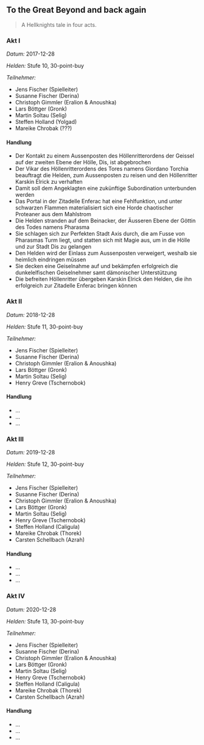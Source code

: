 ## To the Great Beyond and back again

> A Hellknights tale in four acts.

### Akt I

*Datum:* 2017-12-28

*Helden:* Stufe 10, 30-point-buy

*Teilnehmer:*
* Jens Fischer (Spielleiter)
* Susanne Fischer (Derina)
* Christoph Gimmler (Eralion & Anoushka)
* Lars Böttger (Gronk)
* Martin Soltau (Selig)
* Steffen Holland (Yolgad)
* Mareike Chrobak (???)

#### Handlung

* Der Kontakt zu einem Aussenposten des Höllenritterordens der Geissel auf der zweiten Ebene der Hölle, Dis, ist abgebrochen
* Der Vikar des Höllenritterordens des Tores namens Giordano Torchia beauftragt die Helden, zum Aussenposten zu reisen und den Höllenritter Karskin Elrick zu verhaften
* Damit soll dem Angeklagten eine zukünftige Subordination unterbunden werden
* Das Portal in der Zitadelle Enferac hat eine Fehlfunktion, und unter schwarzen Flammen materialisiert sich eine Horde chaotischer Proteaner aus dem Mahlstrom
* Die Helden stranden auf dem Beinacker, der Äusseren Ebene der Göttin des Todes namens Pharasma
* Sie schlagen sich zur Perfekten Stadt Axis durch, die am Fusse von Pharasmas Turm liegt, und statten sich mit Magie aus, um in die Hölle und zur Stadt Dis zu gelangen
* Den Helden wird der Einlass zum Aussenposten verweigert, weshalb sie heimlich eindringen müssen
* Sie decken eine Geiselnahme auf und bekämpfen erfolgreich die dunkelelfischen Geiselnehmer samt dämonischer Unterstützung
* Die befreiten Höllenritter übergeben Karskin Elrick den Helden, die ihn erfolgreich zur Zitadelle Enferac bringen können

### Akt II

*Datum:* 2018-12-28

*Helden:* Stufe 11, 30-point-buy

*Teilnehmer:*
* Jens Fischer (Spielleiter)
* Susanne Fischer (Derina)
* Christoph Gimmler (Eralion & Anoushka)
* Lars Böttger (Gronk)
* Martin Soltau (Selig)
* Henry Greve (Tschernobok)

#### Handlung

* ...
* ...
* ...

### Akt III

*Datum:* 2019-12-28

*Helden:* Stufe 12, 30-point-buy

*Teilnehmer:*
* Jens Fischer (Spielleiter)
* Susanne Fischer (Derina)
* Christoph Gimmler (Eralion & Anoushka)
* Lars Böttger (Gronk)
* Martin Soltau (Selig)
* Henry Greve (Tschernobok)
* Steffen Holland (Caligula)
* Mareike Chrobak (Thorek)
* Carsten Schellbach (Azrah)

#### Handlung

* ...
* ...
* ...

### Akt IV

*Datum:* 2020-12-28

*Helden:* Stufe 13, 30-point-buy

*Teilnehmer:*
* Jens Fischer (Spielleiter)
* Susanne Fischer (Derina)
* Christoph Gimmler (Eralion & Anoushka)
* Lars Böttger (Gronk)
* Martin Soltau (Selig)
* Henry Greve (Tschernobok)
* Steffen Holland (Caligula)
* Mareike Chrobak (Thorek)
* Carsten Schellbach (Azrah)

#### Handlung

* ...
* ...
* ...
